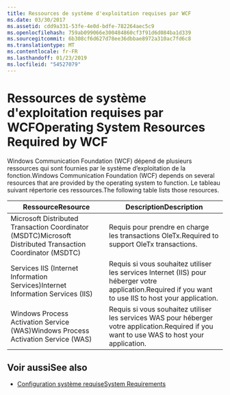 ```yaml
---
title: Ressources de système d'exploitation requises par WCF
ms.date: 03/30/2017
ms.assetid: cdd9a331-53fe-4e0d-bdfe-782264aec5c9
ms.openlocfilehash: 759ab099066e300484860cf3f91d6d084ba1d339
ms.sourcegitcommit: 6b308cf6d627d78ee36dbbae8972a310ac7fd6c8
ms.translationtype: MT
ms.contentlocale: fr-FR
ms.lasthandoff: 01/23/2019
ms.locfileid: "54527079"
---
```

# <a name="operating-system-resources-required-by-wcf"></a><span data-ttu-id="a365e-102">Ressources de système d'exploitation requises par WCF</span><span class="sxs-lookup"><span data-stu-id="a365e-102">Operating System Resources Required by WCF</span></span>
<span data-ttu-id="a365e-103">Windows Communication Foundation (WCF) dépend de plusieurs ressources qui sont fournies par le système d’exploitation de la fonction.</span><span class="sxs-lookup"><span data-stu-id="a365e-103">Windows Communication Foundation (WCF) depends on several resources that are provided by the operating system to function.</span></span> <span data-ttu-id="a365e-104">Le tableau suivant répertorie ces ressources.</span><span class="sxs-lookup"><span data-stu-id="a365e-104">The following table lists those resources.</span></span>  
  
|<span data-ttu-id="a365e-105">Ressource</span><span class="sxs-lookup"><span data-stu-id="a365e-105">Resource</span></span>|<span data-ttu-id="a365e-106">Description</span><span class="sxs-lookup"><span data-stu-id="a365e-106">Description</span></span>|  
|--------------|-----------------|  
|<span data-ttu-id="a365e-107">Microsoft Distributed Transaction Coordinator (MSDTC)</span><span class="sxs-lookup"><span data-stu-id="a365e-107">Microsoft Distributed Transaction Coordinator (MSDTC)</span></span>|<span data-ttu-id="a365e-108">Requis pour prendre en charge les transactions OleTx.</span><span class="sxs-lookup"><span data-stu-id="a365e-108">Required to support OleTx transactions.</span></span>|  
|<span data-ttu-id="a365e-109">Services IIS (Internet Information Services)</span><span class="sxs-lookup"><span data-stu-id="a365e-109">Internet Information Services (IIS)</span></span>|<span data-ttu-id="a365e-110">Requis si vous souhaitez utiliser les services Internet (IIS) pour héberger votre application.</span><span class="sxs-lookup"><span data-stu-id="a365e-110">Required if you want to use IIS to host your application.</span></span>|  
|<span data-ttu-id="a365e-111">Windows Process Activation Service (WAS)</span><span class="sxs-lookup"><span data-stu-id="a365e-111">Windows Process Activation Service (WAS)</span></span>|<span data-ttu-id="a365e-112">Requis si vous souhaitez utiliser les services WAS pour héberger votre application.</span><span class="sxs-lookup"><span data-stu-id="a365e-112">Required if you want to use WAS to host your application.</span></span>|  
  
## <a name="see-also"></a><span data-ttu-id="a365e-113">Voir aussi</span><span class="sxs-lookup"><span data-stu-id="a365e-113">See also</span></span>
- [<span data-ttu-id="a365e-114">Configuration système requise</span><span class="sxs-lookup"><span data-stu-id="a365e-114">System Requirements</span></span>](../../../docs/framework/wcf/wcf-system-requirements.md)
